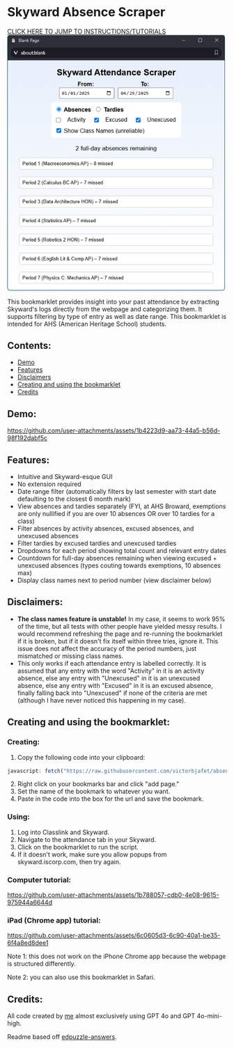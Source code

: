 ﻿# Skyward Absence Scraper
[CLICK HERE TO JUMP TO INSTRUCTIONS/TUTORIALS](#creating-and-using-the-bookmarklet)
<img src="https://github.com/victorbjafet/absences/blob/main/static/screenshot1.png?raw=true" alt="A screenshot of the generated webpage" width="500"/>

This bookmarklet provides insight into your past attendance by extracting Skyward's logs directly from the webpage and categorizing them. It supports filtering by type of entry as well as date range. This bookmarklet is intended for AHS (American Heritage School) students.


## Contents:
  - [Demo](#demo)
  - [Features](#features)
  - [Disclaimers](#disclaimers)
  - [Creating and using the bookmarklet](#creating-and-using-the-bookmarklet)
  - [Credits](#credits)


## Demo: 
https://github.com/user-attachments/assets/1b4223d9-aa73-44a5-b56d-98f192dabf5c


## Features:
 - Intuitive and Skyward-esque GUI
 - No extension required
 - Date range filter (automatically filters by last semester with start date defaulting to the closest 6 month mark)
 - View absences and tardies separately (FYI, at AHS Broward, exemptions are only nullified if you are over 10 absences OR over 10 tardies for a class)
 - Filter absences by activity absences, excused absences, and unexcused absences
 - Filter tardies by excused tardies and unexcused tardies
 - Dropdowns for each period showing total count and relevant entry dates
 - Countdown for full-day absences remaining when viewing excused + unexcused absences (types couting towards exemptions, 10 absences max)
 - Display class names next to period number (view disclaimer below)


## Disclaimers:
 - <b>The class names feature is unstable!</b> In my case, it seems to work 95% of the time, but all tests with other people have yielded messy results. I would recommend refreshing the page and re-running the bookmarklet if it is broken, but if it doesn't fix itself within three tries, ignore it. This issue does not affect the accuracy of the period numbers, just mismatched or missing class names.
 - This only works if each attendance entry is labelled correctly. It is assumed that any entry with the word "Activity" in it is an activity absence, else any entry with "Unexcused" in it is an unexcused absence, else any entry with "Excused" in it is an excused absence, finally falling back into "Unexcused" if none of the criteria are met (although I have never noticed this happening in my case).


## Creating and using the bookmarklet:
### Creating:
 1. Copy the following code into your clipboard:
 ```js
javascript: fetch("https://raw.githubusercontent.com/victorbjafet/absences/refs/heads/main/content.js").then(r => r.text()).then(r => eval(r))
 ```
 2. Right click on your bookmarks bar and click "add page."
 3. Set the name of the bookmark to whatever you want.
 4. Paste in the code into the box for the url and save the bookmark.


### Using:
 1. Log into Classlink and Skyward.
 2. Navigate to the attendance tab in your Skyward.
 3. Click on the bookmarklet to run the script.
 4. If it doesn't work, make sure you allow popups from skyward.iscorp.com, then try again.


### Computer tutorial:
https://github.com/user-attachments/assets/1b788057-cdb0-4e08-9615-975944a6644d


### iPad (Chrome app) tutorial:
https://github.com/user-attachments/assets/6c0605d3-6c90-40a1-be35-6f4a8ed8dee1

Note 1: this does not work on the iPhone Chrome app because the webpage is structured differently.

Note 2: you can also use this bookmarklet in Safari.


## Credits:
All code created by [me](https://github.com/victorbjafet) almost exclusively using GPT 4o and GPT 4o-mini-high.

Readme based off [edpuzzle-answers](https://github.com/ading2210/edpuzzle-answers/blob/main/README.md).
